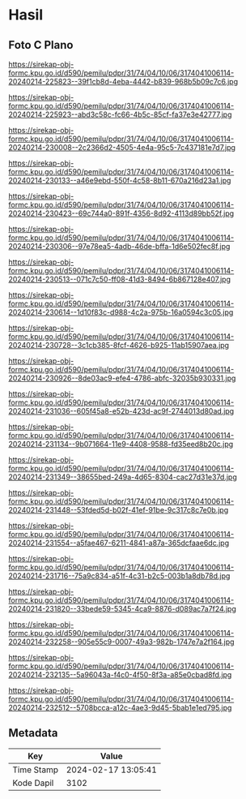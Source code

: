 # Hasil

## Foto C Plano

https://sirekap-obj-formc.kpu.go.id/d590/pemilu/pdpr/31/74/04/10/06/3174041006114-20240214-225823--39f1cb8d-4eba-4442-b839-968b5b09c7c6.jpg

https://sirekap-obj-formc.kpu.go.id/d590/pemilu/pdpr/31/74/04/10/06/3174041006114-20240214-225923--abd3c58c-fc66-4b5c-85cf-fa37e3e42777.jpg

https://sirekap-obj-formc.kpu.go.id/d590/pemilu/pdpr/31/74/04/10/06/3174041006114-20240214-230008--2c2366d2-4505-4e4a-95c5-7c437181e7d7.jpg

https://sirekap-obj-formc.kpu.go.id/d590/pemilu/pdpr/31/74/04/10/06/3174041006114-20240214-230133--a46e9ebd-550f-4c58-8b11-670a216d23a1.jpg

https://sirekap-obj-formc.kpu.go.id/d590/pemilu/pdpr/31/74/04/10/06/3174041006114-20240214-230423--69c744a0-891f-4356-8d92-4113d89bb52f.jpg

https://sirekap-obj-formc.kpu.go.id/d590/pemilu/pdpr/31/74/04/10/06/3174041006114-20240214-230306--97e78ea5-4adb-46de-bffa-1d6e502fec8f.jpg

https://sirekap-obj-formc.kpu.go.id/d590/pemilu/pdpr/31/74/04/10/06/3174041006114-20240214-230513--071c7c50-ff08-41d3-8494-6b867128e407.jpg

https://sirekap-obj-formc.kpu.go.id/d590/pemilu/pdpr/31/74/04/10/06/3174041006114-20240214-230614--1d10f83c-d988-4c2a-975b-16a0594c3c05.jpg

https://sirekap-obj-formc.kpu.go.id/d590/pemilu/pdpr/31/74/04/10/06/3174041006114-20240214-230728--3c1cb385-8fcf-4626-b925-11ab15907aea.jpg

https://sirekap-obj-formc.kpu.go.id/d590/pemilu/pdpr/31/74/04/10/06/3174041006114-20240214-230926--8de03ac9-efe4-4786-abfc-32035b930331.jpg

https://sirekap-obj-formc.kpu.go.id/d590/pemilu/pdpr/31/74/04/10/06/3174041006114-20240214-231036--605f45a8-e52b-423d-ac9f-2744013d80ad.jpg

https://sirekap-obj-formc.kpu.go.id/d590/pemilu/pdpr/31/74/04/10/06/3174041006114-20240214-231134--9b071664-11e9-4408-9588-fd35eed8b20c.jpg

https://sirekap-obj-formc.kpu.go.id/d590/pemilu/pdpr/31/74/04/10/06/3174041006114-20240214-231349--38655bed-249a-4d65-8304-cac27d31e37d.jpg

https://sirekap-obj-formc.kpu.go.id/d590/pemilu/pdpr/31/74/04/10/06/3174041006114-20240214-231448--53fded5d-b02f-41ef-91be-9c317c8c7e0b.jpg

https://sirekap-obj-formc.kpu.go.id/d590/pemilu/pdpr/31/74/04/10/06/3174041006114-20240214-231554--a5fae467-6211-4841-a87a-365dcfaae6dc.jpg

https://sirekap-obj-formc.kpu.go.id/d590/pemilu/pdpr/31/74/04/10/06/3174041006114-20240214-231716--75a9c834-a51f-4c31-b2c5-003b1a8db78d.jpg

https://sirekap-obj-formc.kpu.go.id/d590/pemilu/pdpr/31/74/04/10/06/3174041006114-20240214-231820--33bede59-5345-4ca9-8876-d089ac7a7f24.jpg

https://sirekap-obj-formc.kpu.go.id/d590/pemilu/pdpr/31/74/04/10/06/3174041006114-20240214-232258--905e55c9-0007-49a3-982b-1747e7a2f164.jpg

https://sirekap-obj-formc.kpu.go.id/d590/pemilu/pdpr/31/74/04/10/06/3174041006114-20240214-232135--5a96043a-f4c0-4f50-8f3a-a85e0cbad8fd.jpg

https://sirekap-obj-formc.kpu.go.id/d590/pemilu/pdpr/31/74/04/10/06/3174041006114-20240214-232512--5708bcca-a12c-4ae3-9d45-5bab1e1ed795.jpg


## Metadata

| Key        | Value               |
| ---------- | ------------------- |
| Time Stamp | 2024-02-17 13:05:41 |
| Kode Dapil | 3102                |



